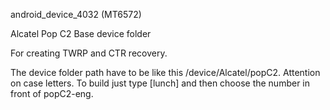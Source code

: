 android_device_4032 (MT6572)

Alcatel Pop C2 Base device folder

For creating TWRP and CTR recovery.

The device folder path have to be like this /device/Alcatel/popC2. Attention on case letters.
To build just type [lunch] and then choose the number in front of popC2-eng.
